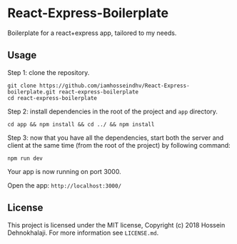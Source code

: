 # React-Express-Boilerplate 
Boilerplate for a react+express app, tailored to my needs.


## Usage

Step 1: clone the repository.


```
git clone https://github.com/iamhosseindhv/React-Express-boilerplate.git react-express-boilerplate
cd react-express-boilerplate
```

Step 2: install dependencies in the root of the project and `app` directory.

```
cd app && npm install && cd ../ && npm install
```

Step 3: now that you have all the dependencies, start both the server and client at the same time (from the root of the project) by following command:


```
npm run dev
```

Your app is now running on port 3000.


Open the app: `http://localhost:3000/`


## License

This project is licensed under the MIT license, Copyright (c) 2018 Hossein Dehnokhalaji. For more information see `LICENSE.md`.
